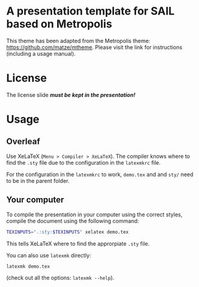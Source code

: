 # A presentation template for SAIL based on Metropolis

This theme has been adapted from the Metropolis theme: https://github.com/matze/mtheme. Please visit the link for instructions (including a usage manual).

# License

The license slide ***must be kept in the presentation!***

# Usage
## Overleaf
Use XeLaTeX (`Menu > Compiler > XeLaTeX`). The compiler knows where to find the `.sty` file due to the configuration in the `latexmkrc` file.

For the configuration in the `latexmkrc` to work, `demo.tex` and and `sty/` need to be in the parent folder.

## Your computer
To compile the presentation in your computer using the correct styles, compile the document using the following command:
```bash
TEXINPUTS=".:sty:$TEXINPUTS" xelatex demo.tex
```
This tells XeLaTeX where to find the approrpiate `.sty` file.

You can also use `latexmk` directly:
```bash
latexmk demo.tex
```
(check out all the options: `latexmk --help`).

